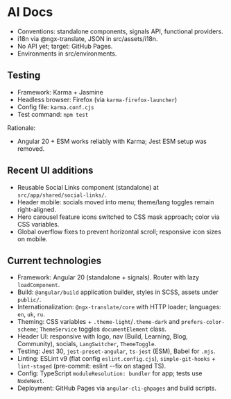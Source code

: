 # AI Docs

- Conventions: standalone components, signals API, functional providers.
- i18n via @ngx-translate, JSON in src/assets/i18n.
- No API yet; target: GitHub Pages.
- Environments in src/environments.
## Testing

- Framework: Karma + Jasmine
- Headless browser: Firefox (via `karma-firefox-launcher`)
- Config file: `karma.conf.cjs`
- Test command: `npm test`

Rationale:
- Angular 20 + ESM works reliably with Karma; Jest ESM setup was removed.

## Recent UI additions

- Reusable Social Links component (standalone) at `src/app/shared/social-links/`.
- Header mobile: socials moved into menu; theme/lang toggles remain right-aligned.
- Hero carousel feature icons switched to CSS mask approach; color via CSS variables.
- Global overflow fixes to prevent horizontal scroll; responsive icon sizes on mobile.

## Current technologies

- Framework: Angular 20 (standalone + signals). Router with lazy `loadComponent`.
- Build: `@angular/build` application builder, styles in SCSS, assets under `public/`.
- Internationalization: `@ngx-translate/core` with HTTP loader; languages: `en`, `uk`, `ru`.
- Theming: CSS variables + `.theme-light`/`.theme-dark` and `prefers-color-scheme`; `ThemeService` toggles `documentElement` class.
- Header UI: responsive with logo, nav (Build, Learning, Blog, Community), socials, `LangSwitcher`, `ThemeToggle`.
- Testing: Jest 30, `jest-preset-angular`, `ts-jest` (ESM), Babel for `.mjs`.
- Linting: ESLint v9 (flat config `eslint.config.cjs`), `simple-git-hooks` + `lint-staged` (pre-commit: eslint --fix on staged TS).
- Config: TypeScript `moduleResolution: bundler` for app; tests use `NodeNext`.
- Deployment: GitHub Pages via `angular-cli-ghpages` and build scripts.
